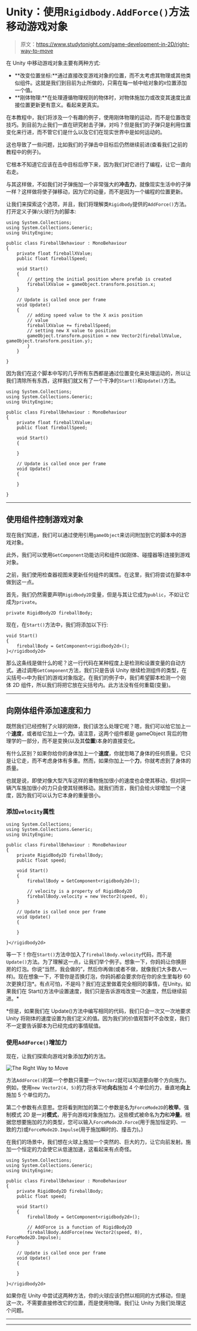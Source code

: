 # Unity：使用`Rigidbody.AddForce()`方法移动游戏对象

> 原文：<https://www.studytonight.com/game-development-in-2D/right-way-to-move>

在 Unity 中移动游戏对象主要有两种方式:

*   **改变位置坐标:**通过直接改变游戏对象的位置，而不太考虑其物理或其他类似组件。这就是我们到目前为止所做的，只需在每一帧中给对象的`X`位置添加一个值。
*   **刚体物理:**在处理遵循物理规则的物体时，对物体施加力或改变其速度比直接位置更新更有意义。看起来更真实。

在本教程中，我们将涉及一个有趣的例子，使用刚体物理的运动，而不是位置改变技巧。到目前为止我们一直在研究射击子弹，对吗？但是我们的子弹只是利用位置变化来行进，而不管它们是什么以及它们在现实世界中是如何运动的。

这也导致了一些问题，比如我们的子弹击中目标后仍然继续前进(查看我们之前的教程中的例子)。

它根本不知道它应该在击中目标后停下来，因为我们对它进行了编程，让它一直向右走。

与其这样做，不如我们对子弹施加一个非常强大的**冲击力**，就像现实生活中的子弹一样？这样做将使子弹移动，因为它的动量，而不是因为一个编程的位置更新。

让我们来探索这个选项，并且，我们将理解类`Rigidbody`提供的`AddForce()`方法。打开定义子弹/火球行为的脚本:

```
using System.Collections;
using System.Collections.Generic;
using UnityEngine;

public class FireballBehaviour : MonoBehaviour
{
    private float fireballXValue;
    public float fireballSpeed;

    void Start()
    {
        // getting the initial position where prefab is created
        fireballXValue = gameObject.transform.position.x;
    }

    // Update is called once per frame
    void Update() 
    {
        // adding speed value to the X axis position
        // value
        fireballXValue += fireballSpeed;
        // setting new X value to position
        gameObject.transform.position = new Vector2(fireballXValue, gameObject.transform.position.y);
        }
    }

}
```

因为我们在这个脚本中写的几乎所有东西都是通过位置变化来处理运动的，所以让我们清除所有东西，这样我们就又有了一个干净的`Start()`和`Update()`方法。

```
using System.Collections;
using System.Collections.Generic;
using UnityEngine;

public class FireballBehaviour : MonoBehaviour
{
    private float fireballXValue;
    public float fireballSpeed;

    void Start()
    {

    }

    // Update is called once per frame
    void Update() 
    {

    }

}
```

* * *

## 使用组件控制游戏对象

现在我们知道，我们可以通过使用引用`gameObject`来访问附加到它的脚本中的游戏对象。

此外，我们可以使用`GetComponent`功能访问和组件(如刚体、碰撞器等)连接到游戏对象。

之前，我们使用检查器视图来更新任何组件的属性。在这里，我们将尝试在脚本中做到这一点。

首先，我们仍然需要声明`Rigidbody2D`变量，但是与其让它成为`public`，不如让它成为`private`。

```
private RigidBody2D fireballBody;
```

现在，在`Start()`方法中，我们将添加以下行:

```
void Start()
{
    fireballBody = GetComponent<rigidbody2d>();
}</rigidbody2d>
```

那么这条线是做什么的呢？这一行代码在某种程度上是检测和设置变量的自动方式。通过调用`GetComponent`方法，我们只是告诉 Unity 继续检测组件的类型，在尖括号`<>`中为我们的游戏对象指定。在我们的例子中，我们希望脚本检测一个刚体 2D 组件，所以我们将把它放在尖括号内。此方法没有任何重载(变量)。

* * *

## 向刚体组件添加速度和力

既然我们已经控制了火球的刚体，我们该怎么处理它呢？嗯，我们可以给它加上一个**速度**，或者给它加上一个**力**。请注意，这两个组件都是 gameObject 背后的物理学的一部分，而不是变换(以及其**位置**)本身的直接变化。

有什么区别？如果你给你的身体加上一个**速度**，你就忽略了身体的任何质量。它只是让它走，而不考虑身体有多重。然而，如果你加上一个**力**，你就考虑到了身体的质量。

也就是说，即使对像大型汽车这样的重物施加很小的速度也会使其移动，但对同一辆汽车施加很小的力只会使其轻微移动。就我们而言，我们会给火球增加一个速度，因为我们可以认为它本身的重量很小。

### 添加`velocity`属性

```
using System.Collections;
using System.Collections.Generic;
using UnityEngine;

public class FireballBehaviour : MonoBehaviour
{
    private RigidBody2D fireballBody;
    public float speed;

    void Start()
    {
        fireballBody = GetComponent<rigidbody2d>();

        // velocity is a property of RigidBody2D
        fireballBody.velocity = new Vector2(speed, 0);
    }

    // Update is called once per frame
    void Update() 
    {

    }

}</rigidbody2d>
```

等一下！你在`Start()`方法中加入了`fireballBody.velocity`代码，而不是`Update()`方法。为了理解这一点，让我们举个例子。想象一下，你妈妈让你换厨房的灯泡。你说“当然，我会做的”，然后你再做(或者不做，就像我们大多数人一样)。现在想象一下，不管你是否换灯泡，你妈妈都会要求你在你的余生里每秒 60 次更换灯泡*。有点可怕，不是吗？我们在这里做着完全相同的事情，在Unity。如果我们在 Start()方法中设置速度，我们只是告诉游戏改变一次速度，然后继续前进。*

 *但是，如果我们在 Update()方法中编写相同的代码，我们只会一次又一次地要求 Unity 将刚体的速度设置为我们定义的值。因为我们的价值观暂时不会改变，我们不一定要告诉脚本为已经完成的事情赋值。

### 使用`AddForce()`增加力

现在，让我们探索向游戏对象添加**力**的方法。

![The Right Way to Move](img/a75fce6cde3d3bbd14cdf43653aa7caa.png)

方法`AddForce()`的第一个参数只需要一个`Vector2`就可以知道要向哪个方向施力。例如，使用`new Vector2(4, 5)`的力将水平地**向右**施加 4 个单位的力，垂直地**向上**施加 5 个单位的力。

第二个参数有点意思。您将看到附加的第二个参数是名为`ForceMode2D`的**枚举**。强制模式 2D 是一对**模式**，用于向游戏对象施加力。这些模式被命名为**力**和**冲量**。根据您想要施加的力的类型，您可以输入`ForceMode2D.Force`(用于施加恒定的、一致的力)或`ForceMode2D.Impulse`(用于施加瞬时的、撞击力)。)

在我们的场景中，我们想在火球上施加一个突然的、巨大的力，让它向前发射。施加一个恒定的力会使它从低速加速，这看起来有点奇怪。

```
using System.Collections;
using System.Collections.Generic;
using UnityEngine;

public class FireballBehaviour : MonoBehaviour
{
    private RigidBody2D fireballBody;
    public float speed;

    void Start()
    {
        fireballBody = GetComponent<rigidbody2d>();

        // AddForce is a function of RigidBody2D
        fireballBody.AddForce(new Vector2(speed, 0), ForceMode2D.Impulse);
    }

    // Update is called once per frame
    void Update() 
    {

    }

}</rigidbody2d>
```

如果你在 Unity 中尝试这两种方法，你的火球应该仍然以相同的方式移动，但是这一次，不需要直接修改它的位置，而是使用物理。我们让 Unity 为我们处理这个问题。

* * *

* * **